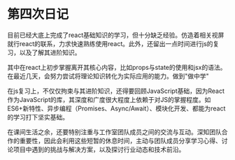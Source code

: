 # 第四次日记

目前已经大底上完成了react基础知识的学习，但十分缺乏经验。仿造着相关视屏就行react的联系，力求快速熟练使用react。此外，还留出一点时间进行js的复习，以及了解其进阶知识。

其中在react上初步掌握离开其核心内容，比如props与state的使用和jsx的语法。在最近几天，会努力尝试将理论知识转化为实际应用的能力。做到"做中学"

在js复习上，不仅仅拘束与其进阶知识，还得要回顾JavaScript基础，因为React作为JavaScript的库，其深度和广度很大程度上依赖于对JS的掌握程度。如ES6+新特性、异步编程（Promises、Async/Await）、模块化开发、都能为react的学习打下坚实基础。

在课间生活之余，还要特别注重与工作室团队成员之间的交流与互动。深知团队合作的重要性，因此会利用这些短暂的休息时间，主动与团队成员分享学习心得、讨论项目中遇到的挑战与解决方案，以及探讨行业动态和技术前沿。